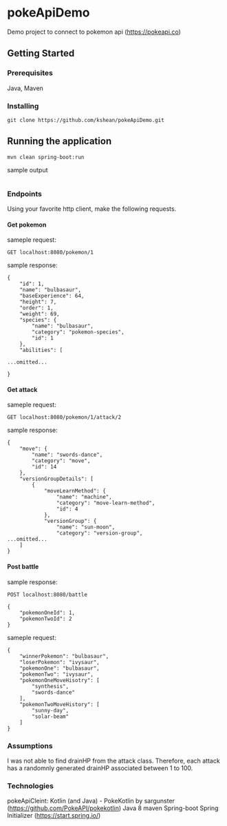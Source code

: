 # pokeApiDemo

Demo project to connect to pokemon api (https://pokeapi.co)

## Getting Started


### Prerequisites

Java, Maven

### Installing

```
git clone https://github.com/kshean/pokeApiDemo.git
```


## Running the application

```
mvn clean spring-boot:run
```

sample output

```

```

### Endpoints
Using your favorite http client, make the following requests.



#### Get pokemon

sameple request:
```
GET localhost:8080/pokemon/1

```

sample response:
```
{
    "id": 1,
    "name": "bulbasaur",
    "baseExperience": 64,
    "height": 7,
    "order": 1,
    "weight": 69,
    "species": {
        "name": "bulbasaur",
        "category": "pokemon-species",
        "id": 1
    },
    "abilities": [
        
...omitted...
      
}
```


#### Get attack

sameple request:
```
GET localhost:8080/pokemon/1/attack/2

```

sample response:
```
{
    "move": {
        "name": "swords-dance",
        "category": "move",
        "id": 14
    },
    "versionGroupDetails": [
        {
            "moveLearnMethod": {
                "name": "machine",
                "category": "move-learn-method",
                "id": 4
            },
            "versionGroup": {
                "name": "sun-moon",
                "category": "version-group",
...omitted...
    ]
}
```

#### Post battle

sample response:
```
POST localhost:8080/battle

{
	"pokemonOneId": 1,
	"pokemonTwoId": 2
}
```

sameple request:
```
{
    "winnerPokemon": "bulbasaur",
    "loserPokemon": "ivysaur",
    "pokemonOne": "bulbasaur",
    "pokemonTwo": "ivysaur",
    "pokemonOneMoveHisotry": [
        "synthesis",
        "swords-dance"
    ],
    "pokemonTwoMoveHistory": [
        "sunny-day",
        "solar-beam"
    ]
}

```

### Assumptions
I was not able to find drainHP from the attack class. Therefore, each attack has a randomnly generated drainHP associated between 1 to 100.


### Technologies
pokeApiCleint: Kotlin (and Java) - PokeKotlin by sargunster (https://github.com/PokeAPI/pokekotlin)
Java 8
maven
Spring-boot
Spring Initializer (https://start.spring.io/)